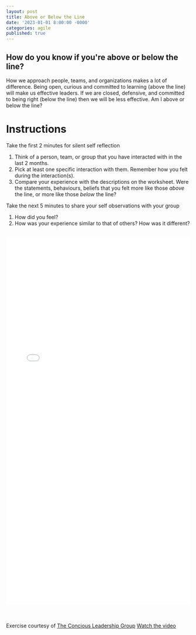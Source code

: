 ```yaml
---
layout: post
title: Above or Below the Line
date: '2023-01-01 8:00:00 -0000'
categories: agile
published: true
---
```

## How do you know if you're above or below the line?
How we approach people, teams, and organizations makes a lot of difference.  Being open, curious and committed to learning (above the line) will make us effective leaders.  If we are closed, defensive, and committed to being right (below the line) then we will be less effective.  Am I above or below the line?
# Instructions

Take the first 2 minutes for silent self reflection
1. Think of a person, team, or group that you have interacted with in the last 2 months.
2. Pick at least one specific interaction with them.  Remember how you felt during the interaction(s).
3. Compare your experience with the descriptions on the worksheet.  Were the statements, behaviours, beliefs that you felt more like those *above* the line, or more like those *below* the line?

Take the next 5 minutes to share your self observations with your group
1. How did you feel?
2. How was your experience similar to that of others?  How was it different?

<br>

<embed src="{{site.baseurl}}/assets/locating_yourself.pdf" type="application/pdf" width="100%" height="1000">

<br><br>
Exercise courtesy of [The Concious Leadership Group](https://conscious.is)
[Watch the video](https://youtu.be/fLqzYDZAqCI)